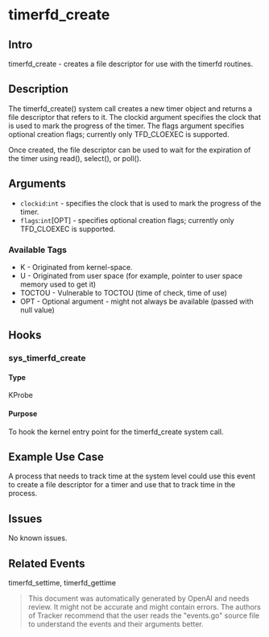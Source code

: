 
# timerfd_create

## Intro
timerfd_create - creates a file descriptor for use with the timerfd routines.

## Description
The timerfd_create() system call creates a new timer object and returns a file descriptor that refers to it. The clockid argument specifies the clock that is used to mark the progress of the timer. The flags argument specifies optional creation flags; currently only TFD_CLOEXEC is supported.

Once created, the file descriptor can be used to wait for the expiration of the timer using read(), select(), or poll().

## Arguments
* `clockid`:`int` - specifies the clock that is used to mark the progress of the timer.
* `flags`:`int`[OPT] - specifies optional creation flags; currently only TFD_CLOEXEC is supported.

### Available Tags
* K - Originated from kernel-space.
* U - Originated from user space (for example, pointer to user space memory used to get it)
* TOCTOU - Vulnerable to TOCTOU (time of check, time of use)
* OPT - Optional argument - might not always be available (passed with null value)

## Hooks
### sys_timerfd_create
#### Type
KProbe
#### Purpose
To hook the kernel entry point for the timerfd_create system call.

## Example Use Case
A process that needs to track time at the system level could use this event to create a file descriptor for a timer and use that to track time in the process.

## Issues
No known issues.

## Related Events
timerfd_settime, timerfd_gettime

> This document was automatically generated by OpenAI and needs review. It might
> not be accurate and might contain errors. The authors of Tracker recommend that
> the user reads the "events.go" source file to understand the events and their
> arguments better.
